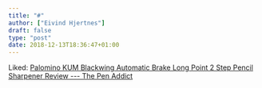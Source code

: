 ```yaml
---
title: "#"
author: ["Eivind Hjertnes"]
draft: false
type: "post"
date: 2018-12-13T18:36:47+01:00
---
```


Liked:
[Palomino
KUM Blackwing Automatic Brake Long Point 2 Step Pencil Sharpener Review
--- The Pen Addict](https://www.penaddict.com/blog/2018/12/5/palomino-kum-blackwing-automatic-brake-long-point-2-step-pencil-sharpener-review)

